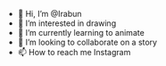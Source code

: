 - 👋 Hi, I’m @Irabun
- 👀 I’m interested in drawing 
- 🌱 I’m currently learning to animate 
- 💞️ I’m looking to collaborate on a story 
- 📫 How to reach me Instagram <izabehlferraro>

<!---
Irabun/Irabun is a ✨ special ✨ repository because its `README.md` (this file) appears on your GitHub profile.
You can click the Preview link to take a look at your changes.
--->
